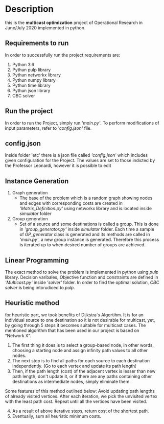 # Description
this is the **multicast optimization** project of Operational Research in June/July 2020 implemented in python.
## Requirements to run

In order to successfully run the project requirements are:

1. Python 3.6
2. Pythun pulp library
3. Pythun networkx library
4. Pythun numpy library
5. Pythun time library
6. Pythun json library
7. CBC solver

## Run the project
In order to run the Project, simply run *'main.py'*. To perform modifications of input parameters, refer to *'config.json'* file.

## config.json
inside folder 'etc' there is a json file called *'config.json'* which includes given configuration for the Project. The values are set to those indicted by the Professor Leonardi, however it is possible to edit
     
## Instance Generation
1. Graph generation
   - The base of the problem which is a random graph showing nodes and edges with corresponding costs are created in *'Matrix_Definition.py'* using networkx library and is located inside *simulator* folder
2. Group generation 
   - Set of a source and some destinations is called a group. This is done in *'group_generator.py'* inside *simulator* folder. Each time a sample of *GP_generator* class is generated and its methods are called in *'main.py'*, a new group instance is generated. Therefore this process is iterated up to when desired number of groups are achieved.

## Linear Programming
The exact method to solve the problem is implemented in python using *pulp* library. Decision varibales, Objective function and constraints are defined in *'Multicast.py'* inside *'solver'* folder. In order to find the optimal solution, *CBC solver* is being intorudiced to *pulp*.


## Heuristic method
for heuristic part, we took benefits of Dijkstra's Algortihm. It is for an individual source to one destination so it is not desirable for multicast, yet, by going through 5 steps it becomes suitable for multicast cases. The mentioned algorithm that has been used in our project is based on “Network X”.

1. The first thing it does is to select a group-based node, in other words, choosing a starting node and assign infinity path values to all other nodes.
2. The next step is to find all paths for each source to each destination independently. (Go to each vertex and update its path length)
3. Then, if the path length (cost) of the adjacent vertex is lesser than new path length, don't update it, or if there are any paths containing other destinations as intermediate nodes, simply eliminate them.

Some features of this method outlined below:
Avoid updating path lengths of already visited vertices.
After each iteration, we pick the unvisited vertex with the least path cost.
Repeat until all the vertices have been visited.

4. As a result of above iterative steps, return cost of the shortest path.
5. Eventually, sum all heuristic minimum costs.

